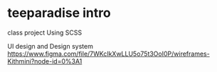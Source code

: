 # teeparadise intro
class project Using SCSS  


UI design and Design system 
https://www.figma.com/file/7WKcIkXwLLU5o75t3OoI0P/wireframes-Kithmini?node-id=0%3A1 
